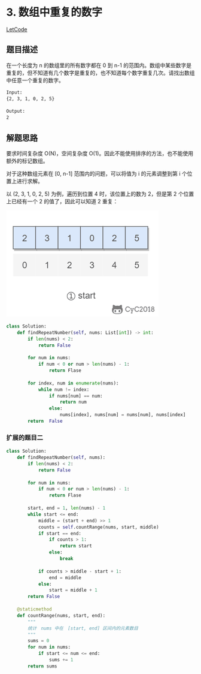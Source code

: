 # 3. 数组中重复的数字

[LetCode](https://leetcode-cn.com/problems/shu-zu-zhong-zhong-fu-de-shu-zi-lcof/)

## 题目描述

在一个长度为 n 的数组里的所有数字都在 0 到 n-1 的范围内。数组中某些数字是重复的，但不知道有几个数字是重复的，也不知道每个数字重复几次。请找出数组中任意一个重复的数字。

```html
Input:
{2, 3, 1, 0, 2, 5}

Output:
2
```

## 解题思路

要求时间复杂度 O(N)，空间复杂度 O(1)。因此不能使用排序的方法，也不能使用额外的标记数组。

对于这种数组元素在 [0, n-1] 范围内的问题，可以将值为 i 的元素调整到第 i 个位置上进行求解。

以 (2, 3, 1, 0, 2, 5) 为例，遍历到位置 4 时，该位置上的数为 2，但是第 2 个位置上已经有一个 2 的值了，因此可以知道 2 重复：

![算法运行示意图](../pics/49d2adc1-b28a-44bf-babb-d44993f4a2e3.gif)


```python
class Solution:
    def findRepeatNumber(self, nums: List[int]) -> int:
        if len(nums) < 2:
            return False

        for num in nums:
            if num < 0 or num > len(nums) - 1:
                return Flase

        for index, num in enumerate(nums):
            while num != index:
                if nums[num] == num:
                    return num
                else:
                    nums[index], nums[num] = nums[num], nums[index]
        return  False
```

### 扩展的题目二

```python
class Solution:
    def findRepeatNumber(self, nums):
        if len(nums) < 2:
            return False

        for num in nums:
            if num < 0 or num > len(nums) - 1:
                return Flase

        start, end = 1, len(nums) - 1
        while start <= end:
            middle = (start + end) >> 1
            counts = self.countRange(nums, start, middle)
            if start == end:
                if counts > 1:
                    return start
                else:
                    break

            if counts > middle - start + 1:
                end = middle
            else:
                start = middle + 1
        return False

    @staticmethod
    def countRange(nums, start, end):
        """
        统计　nums 中在　[start, end] 区间内的元素数目
        """
        sums = 0
        for num in nums:
            if start <= num <= end:
                sums += 1
        return sums
```
